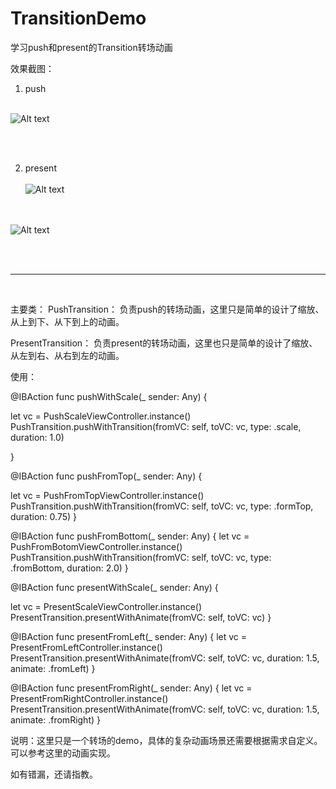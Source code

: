 # TransitionDemo
学习push和present的Transition转场动画

效果截图：
<br>
1. push
<br><br>

![Alt text](https://github.com/weiman152/TransitionDemo/blob/master/screenShot/QQ20181026-211948.gif)

<br><br>

2. present
<br><br>
![Alt text](https://github.com/weiman152/TransitionDemo/blob/master/screenShot/QQ20181027-183358.gif)

<br><br>
![Alt text](https://github.com/weiman152/TransitionDemo/blob/master/screenShot/3333.gif)

<br><br>
<hr>
<br>

主要类：
PushTransition：
负责push的转场动画，这里只是简单的设计了缩放、从上到下、从下到上的动画。

PresentTransition：
负责present的转场动画，这里也只是简单的设计了缩放、从左到右、从右到左的动画。

使用：

@IBAction func pushWithScale(_ sender: Any) {

let vc = PushScaleViewController.instance()
PushTransition.pushWithTransition(fromVC: self,
toVC: vc,
type: .scale,
duration: 1.0)

}

@IBAction func pushFromTop(_ sender: Any) {

let vc = PushFromTopViewController.instance()
PushTransition.pushWithTransition(fromVC: self,
toVC: vc,
type: .formTop,
duration: 0.75)
}

@IBAction func pushFromBottom(_ sender: Any) {
let vc = PushFromBotomViewController.instance()
PushTransition.pushWithTransition(fromVC: self,
toVC: vc,
type: .fromBottom,
duration: 2.0)
}

@IBAction func presentWithScale(_ sender: Any) {

let vc = PresentScaleViewController.instance()
PresentTransition.presentWithAnimate(fromVC: self, toVC: vc)
}

@IBAction func presentFromLeft(_ sender: Any) {
let vc = PresentFromLeftController.instance()
PresentTransition.presentWithAnimate(fromVC: self,
toVC: vc,
duration: 1.5,
animate: .fromLeft)
}

@IBAction func presentFromRight(_ sender: Any) {
let vc = PresentFromRightController.instance()
PresentTransition.presentWithAnimate(fromVC: self,
toVC: vc,
duration: 1.5,
animate: .fromRight)
}

说明：这里只是一个转场的demo，具体的复杂动画场景还需要根据需求自定义。可以参考这里的动画实现。

如有错漏，还请指教。

